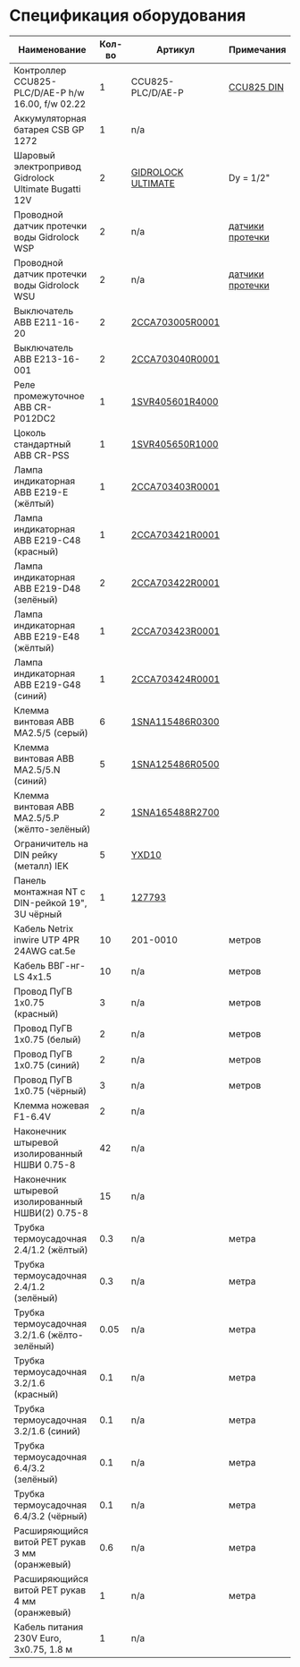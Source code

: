 Спецификация оборудования
=========================


Наименование                                         | Кол-во | Артикул                  | Примечания
---------------------------------------------------- | ------ | ------------------------ | ------------------------------------------------------
Контроллер CCU825-PLC/D/AE-P h/w 16.00, f/w 02.22    | 1      | CCU825-PLC/D/AE-P        | [CCU825 DIN](https://radsel.ru/products/ccu825.html)
Аккумуляторная батарея CSB GP 1272                   | 1      | n/a                      |
Шаровый электропривод Gidrolock Ultimate Bugatti 12V | 2      | [GIDROLOCK ULTIMATE](http://gidrolock.ru/uploads/pages/page4/Pasport_GIDROLOCK_ULTIMATE_.pdf) | Dy = 1/2"
Проводной датчик протечки воды Gidrolock WSP         | 2      | n/a                      | [датчики протечки](http://gidrolock.ru/production/datchiki-protechki-vody-gidrolock/)
Проводной датчик протечки воды Gidrolock WSU         | 2      | n/a                      | [датчики протечки](http://gidrolock.ru/production/datchiki-protechki-vody-gidrolock/)
Выключатель ABB E211-16-20                           | 2     | [2CCA703005R0001](http://new.abb.com/products/2CCA703005R0001) |
Выключатель ABB E213-16-001                          | 2     | [2CCA703040R0001](http://new.abb.com/products/2CCA703040R0001) |
Реле промежуточное ABB CR-P012DC2                    | 1     | [1SVR405601R4000](http://new.abb.com/products/1SVR405601R4000) |
Цоколь стандартный ABB CR-PSS                        | 1     | [1SVR405650R1000](http://new.abb.com/products/1SVR405650R1000) |
Лампа индикаторная ABB E219-E (жёлтый)               | 1     | [2CCA703403R0001](http://new.abb.com/products/2CCA703403R0001) |
Лампа индикаторная ABB E219-C48 (красный)            | 1     | [2CCA703421R0001](http://new.abb.com/products/2CCA703421R0001) |
Лампа индикаторная ABB E219-D48 (зелёный)            | 2     | [2CCA703422R0001](http://new.abb.com/products/2CCA703422R0001) |
Лампа индикаторная ABB E219-E48 (жёлтый)             | 1     | [2CCA703423R0001](http://new.abb.com/products/2CCA703423R0001) |
Лампа индикаторная ABB E219-G48 (синий)              | 1     | [2CCA703424R0001](http://new.abb.com/products/2CCA703424R0001) |
Клемма винтовая ABB MA2.5/5 (серый)                  | 6     | [1SNA115486R0300](http://new.abb.com/products/1SNA115486R0300) |
Клемма винтовая ABB MA2.5/5.N (синий)                | 5     | [1SNA125486R0500](http://new.abb.com/products/1SNA125486R0500) |
Клемма винтовая ABB MA2.5/5.P (жёлто-зелёный)        | 2     | [1SNA165488R2700](http://new.abb.com/products/1SNA165488R2700) |
Ограничитель на DIN рейку (металл) IEK               | 5     | [YXD10](http://iek.ru/products/catalog/detail.php?ID=9239) |
Панель монтажная NT с DIN-рейкой 19", 3U чёрный      | 1     | [127793](http://www.nttelecom.ru/shop/products/product/nt-panel-assembly-3u-b-panel-montazhnaya-19-s-din-/) |
Кабель Netrix inwire UTP 4PR 24AWG cat.5e            | 10    | 201-0010 | метров
Кабель ВВГ-нг-LS 4х1.5                               | 10    | n/a | метров
Провод ПуГВ 1х0.75 (красный)                         | 3     | n/a | метров
Провод ПуГВ 1х0.75 (белый)                           | 2     | n/a | метров
Провод ПуГВ 1х0.75 (синий)                           | 2     | n/a | метров
Провод ПуГВ 1х0.75 (чёрный)                          | 3     | n/a | метров
Клемма ножевая F1-6.4V                               | 2     | n/a |
Наконечник штыревой изолированный НШВИ 0.75-8        | 42    | n/a |
Наконечник штыревой изолированный НШВИ(2) 0.75-8     | 15    | n/a |
Трубка термоусадочная 2.4/1.2 (жёлтый)               | 0.3   | n/a | метра
Трубка термоусадочная 2.4/1.2 (зелёный)              | 0.3   | n/a | метра
Трубка термоусадочная 3.2/1.6 (жёлто-зелёный)        | 0.05  | n/a | метра
Трубка термоусадочная 3.2/1.6 (красный)              | 0.1   | n/a | метра
Трубка термоусадочная 3.2/1.6 (синий)                | 0.1   | n/a | метра
Трубка термоусадочная 6.4/3.2 (зелёный)              | 0.1   | n/a | метра
Трубка термоусадочная 6.4/3.2 (чёрный)               | 0.1   | n/a | метра
Расширяющийся витой PET рукав 3 мм (оранжевый)       | 0.6   | n/a | метра
Расширяющийся витой PET рукав 4 мм (оранжевый)       | 1     | n/a | метра
Кабель питания 230V Euro, 3x0.75, 1.8 м              | 1     | n/a |
